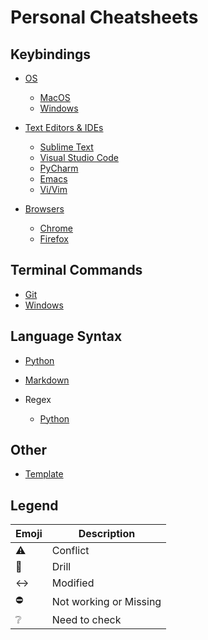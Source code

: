 # Personal Cheatsheets

## Keybindings

- [OS](global-os-keys-chtsht.md)

  - [MacOS](macos-keys-chtsht.md)
  - [Windows](windows-keys-chtsht.md)

- [Text Editors & IDEs](global-ide-keys-chtsht.md)

  - [Sublime Text](sublime-keys-chtsht.md)
  - [Visual Studio Code](vscode-keys-chtsht.md)
  - [PyCharm](pycharm-keys-chtsht.md)
  - [Emacs](emacs-keys-chtsht.md)
  - [Vi/Vim](vi-keys-chtsht.md)

- [Browsers](global-browser-keys-chtsht.md)

  - [Chrome](chrome-keys-chtsht.md)
  - [Firefox](firefox-keys-chtsht.md)

## Terminal Commands

- [Git](git-cmds-chtsht.md)
- [Windows](windows-cmds-chtsht.md)

## Language Syntax

- [Python](python-syntax-chtsht.md)
- [Markdown](markdown-syntax-chtsht.md)
- Regex

  - [Python](python-regex-chtsht.md)

## Other

- [Template](template-chtsht.md)

## Legend

| Emoji              | Description            |
| ------------------ | ---------------------- |
| :warning:          | Conflict               |
| :hammer:           | Drill                  |
| :left_right_arrow: | Modified               |
| :no_entry:         | Not working or Missing |
| :grey_question:    | Need to check          |
